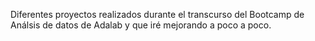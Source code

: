Diferentes proyectos realizados durante el transcurso del Bootcamp de Análsis de datos de Adalab y que iré mejorando a poco a poco.
